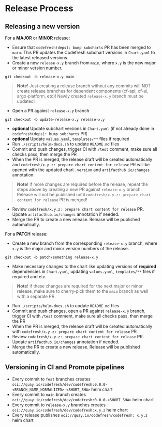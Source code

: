 # Release Process

## Releasing a new version

For a **MAJOR** or **MINOR** release:

- Ensure that `codefresh(deps): bump subcharts` PR has been merged to `main`. This PR updates the Codefresh subchart versions in `Chart.yaml` to the latest released versions.
- Create a new `release-x.y` branch from `main`, where `x.y` is the new major or minor version number.
```shell
git checkout -b release-x.y main
```
> **Note!** Just creating a release branch without any commits will NOT create release branches for dependent components (cf-api, cf-ui, argo-platform, etc)! Newly created `release-x.y` branch must be updated!
- Open a PR against `release-x.y` branch
```shell
git checkout -b update-release-x.y release-x.y
```
- **optional** Update subchart versions in `Chart.yaml` (if not already done in `codefresh(deps): bump subcharts` PR)
- **optional** Update `values.yaml`, `templates/**` files if required
- Run `./scripts/helm-docs.sh` to update `README.md` files
- Commit and push changes, trigger CI with `/test` comment, make sure all checks pass, then merge the PR
- When the PR is merged, the release draft will be created automatically and `codefresh/x.y.z: prepare chart content for release` PR will be opened with the updated chart `.version` and `artifacthub.io/changes` annotation.
> **Note!** If more changes are required before the release, repeat the steps above by creating a new PR against `release-x.y` branch. Release will not be published until `codefresh/x.y.z: prepare chart content for release` PR is merged!
- Review `codefresh/x.y.z: prepare chart content for release` PR. Update `artifacthub.io/changes` annotation if needed.
- Merge the PR to create a new release. Release will be published automatically.

For a **PATCH** release:

- Create a new branch from the corresponding `release-x.y` branch, where `x.y` is the major and minor version numbers of the release.
```shell
git checkout -b patch/something release-x.y
```
- Make necessary changes to the chart like updating versions of **required** dependencies in `Chart.yaml`, updating `values.yaml`, `templates/**` files if required and etc.
> **Note!** If these changes are required for the next major or minor release, make sure to cherry-pick them to the `main` branch as well with a separate PR.
- Run `./scripts/helm-docs.sh` to update `README.md` files
- Commit and push changes, open a PR against `release-x.y` branch, trigger CI with `/test` comment, make sure all checks pass, then merge the PR
- When the PR is merged, the release draft will be created automatically with `codefresh/x.y.z: prepare chart content for release` PR
- Review `codefresh/x.y.z: prepare chart content for release` PR. Update `artifacthub.io/changes` annotation if needed.
- Merge the PR to create a new release. Release will be published automatically.

## Versioning in CI and Promote pipelines

- Every commit to `feat` branches creates `oci://quay.io/codefresh/dev/codefresh:0.0.0-<BRANCH_NAME_NORMALIZED>-<SHORT_SHA>` helm chart
- Every commit to `main` branch creates `oci://quay.io/codefresh/dev/codefresh:0.0.0-<SHORT_SHA>` helm chart
- Every commit to `release-x.y` branches creates `oci://quay.io/codefresh/dev/codefresh:x.y.z` helm chart
- Every release publishes `oci://quay.io/codefresh/codefresh: x.y.z` helm chart
